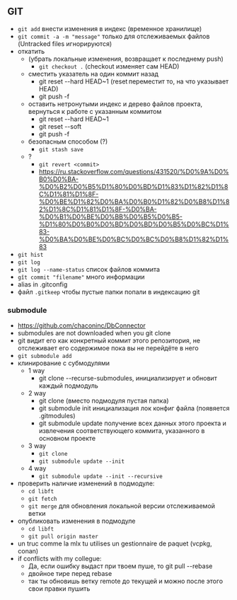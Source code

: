 ## GIT    
* `git add` внести изменения в индекс (временное хранилище)
* `git commit -a -m "message"` только для отслеживаемых файлов (Untracked files игнорируются)
* откатить
  + (убрать локальные изменения, возвращает к последнему push)
    - `git checkout .` (checkout изменяет сам HEAD)
  + сместить указатель на один коммит назад
    - git reset --hard HEAD~1 (reset переместит то, на что указывает HEAD)
    - git push -f 
  + оставить нетронутыми индекс и дерево файлов проекта, вернуться к работе с указанным коммитом
    - git reset --hard HEAD~1 
    - git reset --soft 
    - git push -f 
  + безопасным способом (?)
    - `git stash save`
  + ?
    - `git revert <commit>` 
    - https://ru.stackoverflow.com/questions/431520/%D0%9A%D0%B0%D0%BA-%D0%B2%D0%B5%D1%80%D0%BD%D1%83%D1%82%D1%8C%D1%81%D1%8F-%D0%BE%D1%82%D0%BA%D0%B0%D1%82%D0%B8%D1%82%D1%8C%D1%81%D1%8F-%D0%BA-%D0%B1%D0%BE%D0%BB%D0%B5%D0%B5-%D1%80%D0%B0%D0%BD%D0%BD%D0%B5%D0%BC%D1%83-%D0%BA%D0%BE%D0%BC%D0%BC%D0%B8%D1%82%D1%83
* `git hist`
* `git log`
* `git log --name-status` список файлов коммита
* `gît commit "filename"` много информации
* alias in .gitconfig
* файл `.gitkeep` чтобы пустые папки попали в индексацию git
### submodule
* https://github.com/chaconinc/DbConnector
* submodules are not downloaded when you git clone
* git видит его как конкретный коммит этого репозитория, не отслеживает его содержимое пока вы не перейдёте в него
* `git submodule add`
* клинирование с субмодулями 
    + 1 way
       - git clone --recurse-submodules, инициализирует и обновит каждый подмодуль
    + 2 way
       - git clone (вместо подмодуля пустая папка)
       - git submodule init инициализация лок конфиг файла (появяется .gitmodules)
       - git submodule update получение всех данных этого проекта и извлечения соответствующего коммита, указанного в основном проекте
    + 3 way
       - `git clone`
       - `git submodule update --init`
    + 4 way
       - `git submodule update --init --recursive`
* проверить наличие изменений в подмодуле:
   + `cd libft`
   + `git fetch`
   + `git merge` для обновления локальной версии отслеживаемой ветки
* опубликовать изменения в подмодуле
    + `cd libft`
    + `git pull origin master`
* un truc comme la mlx tu utilises un gestionnaire de paquet (vcpkg, conan)
* if conflicts with my collegue:
  + Да, если ошибку выдаст при твоем пуше, то git pull --rebase 
  + двойное тире перед rebase
  + так ты обновишь ветку remote до текущей и можно после этого свои правки пушить

